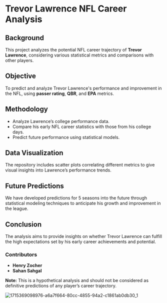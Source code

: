 # Trevor Lawrence NFL Career Analysis

## Background
This project analyzes the potential NFL career trajectory of **Trevor Lawrence**, considering various statistical metrics and comparisons with other players.

## Objective
To predict and analyze Trevor Lawrence's performance and improvement in the NFL, using **passer rating**, **QBR**, and **EPA** metrics.

## Methodology
- Analyze Lawrence’s college performance data.
- Compare his early NFL career statistics with those from his college days.
- Predict future performance using statistical models.

## Data Visualization
The repository includes scatter plots correlating different metrics to give visual insights into Lawrence’s performance trends.

## Future Predictions 
We have developed predictions for 5 seasons into the future through statistical modeling techniques to anticipate his growth and improvement in the league.

## Conclusion 
The analysis aims to provide insights on whether Trevor Lawrence can fulfill the high expectations set by his early career achievements and potential.

### Contributors 
- **Henry Zocher**
- **Sahan Sahgal**

**Note:** This is a hypothetical analysis and should not be considered as definitive predictions of any player’s career trajectory.

![1715369098976-a6a7f664-80cc-4855-94a2-c1861ab0db30_1](https://github.com/hzocher/MSAS-Project/assets/157327521/369b7c5c-6e5a-4511-a5fc-aed14c68ad86)

